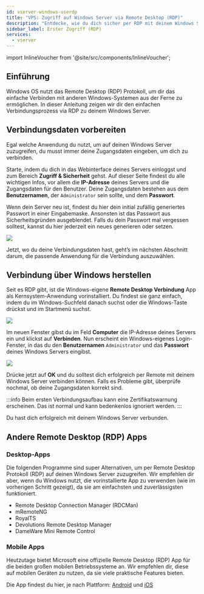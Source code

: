 ```yaml
---
id: vserver-windows-userdp
title: "VPS: Zugriff auf Windows Server via Remote Desktop (RDP)"
description: "Entdecke, wie du dich sicher per RDP mit deinem Windows Server verbindest und den Zugriff kinderleicht verwaltest → Jetzt mehr erfahren"
sidebar_label: Erster Zugriff (RDP)
services:
  - vserver
---
```


import InlineVoucher from '@site/src/components/InlineVoucher';

## Einführung

Windows OS nutzt das Remote Desktop (RDP) Protokoll, um dir das einfache Verbinden mit anderen Windows-Systemen aus der Ferne zu ermöglichen. In dieser Anleitung zeigen wir dir den einfachen Verbindungsprozess via RDP zu deinem Windows Server.

<InlineVoucher />

## Verbindungsdaten vorbereiten

Egal welche Anwendung du nutzt, um auf deinen Windows Server zuzugreifen, du musst immer deine Zugangsdaten eingeben, um dich zu verbinden.

Starte, indem du dich in das Webinterface deines Servers einloggst und zum Bereich **Zugriff & Sicherheit** gehst. Auf dieser Seite findest du alle wichtigen Infos, vor allem die **IP-Adresse** deines Servers und die Zugangsdaten für den Benutzer. Deine Zugangsdaten bestehen aus dem **Benutzernamen**, der `Administrator` sein sollte, und dem **Passwort**.

Wenn dein Server neu ist, findest du hier dein initial zufällig generiertes Passwort in einer Eingabemaske. Ansonsten ist das Passwort aus Sicherheitsgründen ausgeblendet. Falls du dein Passwort mal vergessen solltest, kannst du hier jederzeit ein neues generieren oder setzen.

![](https://screensaver01.zap-hosting.com/index.php/s/amLy6sC6XzBN5fQ/preview)

Jetzt, wo du deine Verbindungsdaten hast, geht’s im nächsten Abschnitt darum, die passende Anwendung für die Verbindung auszuwählen.

## Verbindung über Windows herstellen

Seit es RDP gibt, ist die Windows-eigene **Remote Desktop Verbindung** App als Kernsystem-Anwendung vorinstalliert. Du findest sie ganz einfach, indem du im Windows-Suchfeld danach suchst oder die Windows-Taste drückst und im Startmenü suchst.

![](https://screensaver01.zap-hosting.com/index.php/s/TRfpNC3rACZ3KGB/preview)

Im neuen Fenster gibst du im Feld **Computer** die IP-Adresse deines Servers ein und klickst auf **Verbinden**. Nun erscheint ein Windows-eigenes Login-Fenster, in das du den **Benutzernamen** `Administrator` und das **Passwort** deines Windows Servers eingibst.

![](https://screensaver01.zap-hosting.com/index.php/s/GCRs6KbGHz27HBS/preview)

Drücke jetzt auf **OK** und du solltest dich erfolgreich per Remote mit deinem Windows Server verbinden können. Falls es Probleme gibt, überprüfe nochmal, ob deine Zugangsdaten korrekt sind.

:::info
Beim ersten Verbindungsaufbau kann eine Zertifikatswarnung erscheinen. Das ist normal und kann bedenkenlos ignoriert werden.
:::

Du hast dich erfolgreich mit deinem Windows Server verbunden.

## Andere Remote Desktop (RDP) Apps

### Desktop-Apps

Die folgenden Programme sind super Alternativen, um per Remote Desktop Protokoll (RDP) auf deinen Windows Server zuzugreifen. Wir empfehlen dir aber, wenn du Windows nutzt, die vorinstallierte App zu verwenden (wie im vorherigen Schritt gezeigt), da sie am einfachsten und zuverlässigsten funktioniert.

- Remote Desktop Connection Manager (RDCMan)
- mRemoteNG
- RoyalTS
- Devolutions Remote Desktop Manager
- DameWare Mini Remote Control

### Mobile Apps

Heutzutage bietet Microsoft eine offizielle Remote Desktop (RDP) App für die beiden großen mobilen Betriebssysteme an. Wir empfehlen dir, diese auf mobilen Geräten zu nutzen, da sie viele praktische Features bieten.

Die App findest du hier, je nach Plattform: [Android](https://play.google.com/store/apps/details?id=com.microsoft.rdc.androidx&hl=en) und [iOS](https://apps.apple.com/us/app/remote-desktop-mobile/id714464092)

<InlineVoucher />